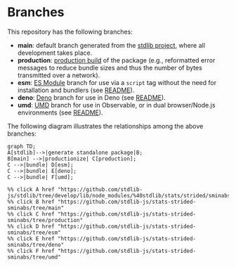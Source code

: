 <!--

@license Apache-2.0

Copyright (c) 2022 The Stdlib Authors.

Licensed under the Apache License, Version 2.0 (the "License");
you may not use this file except in compliance with the License.
You may obtain a copy of the License at

    http://www.apache.org/licenses/LICENSE-2.0

Unless required by applicable law or agreed to in writing, software
distributed under the License is distributed on an "AS IS" BASIS,
WITHOUT WARRANTIES OR CONDITIONS OF ANY KIND, either express or implied.
See the License for the specific language governing permissions and
limitations under the License.

-->

# Branches

This repository has the following branches:

-   **main**: default branch generated from the [stdlib project][stdlib-url], where all development takes place.
-   **production**: [production build][production-url] of the package (e.g., reformatted error messages to reduce bundle sizes and thus the number of bytes transmitted over a network).
-   **esm**: [ES Module][esm-url] branch for use via a `script` tag without the need for installation and bundlers (see [README][esm-readme]).
-   **deno**: [Deno][deno-url] branch for use in Deno (see [README][deno-readme]).
-   **umd**: [UMD][umd-url] branch for use in Observable, or in dual browser/Node.js environments (see [README][umd-readme]).

The following diagram illustrates the relationships among the above branches:

```mermaid
graph TD;
A[stdlib]-->|generate standalone package|B;
B[main] -->|productionize| C[production];
C -->|bundle| D[esm];
C -->|bundle| E[deno];
C -->|bundle| F[umd];

%% click A href "https://github.com/stdlib-js/stdlib/tree/develop/lib/node_modules/%40stdlib/stats/strided/sminabs"
%% click B href "https://github.com/stdlib-js/stats-strided-sminabs/tree/main"
%% click C href "https://github.com/stdlib-js/stats-strided-sminabs/tree/production"
%% click D href "https://github.com/stdlib-js/stats-strided-sminabs/tree/esm"
%% click E href "https://github.com/stdlib-js/stats-strided-sminabs/tree/deno"
%% click F href "https://github.com/stdlib-js/stats-strided-sminabs/tree/umd"
```

[stdlib-url]: https://github.com/stdlib-js/stdlib/tree/develop/lib/node_modules/%40stdlib/stats/strided/sminabs
[production-url]: https://github.com/stdlib-js/stats-strided-sminabs/tree/production
[deno-url]: https://github.com/stdlib-js/stats-strided-sminabs/tree/deno
[deno-readme]: https://github.com/stdlib-js/stats-strided-sminabs/blob/deno/README.md
[umd-url]: https://github.com/stdlib-js/stats-strided-sminabs/tree/umd
[umd-readme]: https://github.com/stdlib-js/stats-strided-sminabs/blob/umd/README.md
[esm-url]: https://github.com/stdlib-js/stats-strided-sminabs/tree/esm
[esm-readme]: https://github.com/stdlib-js/stats-strided-sminabs/blob/esm/README.md